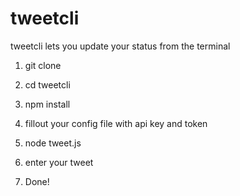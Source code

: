 # tweetcli
tweetcli lets you update your status from the terminal

1. git clone
2. cd tweetcli
3. npm install
4. fillout your config file with api key and token
5. node tweet.js

6. enter your tweet 

7. Done!
